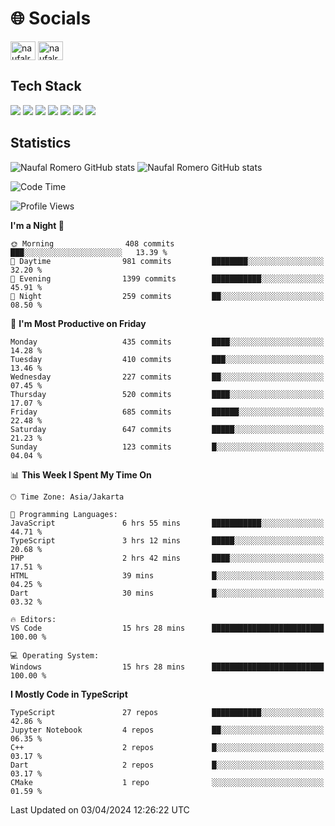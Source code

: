 <h1 align="">🌐 Socials</h1>
<p align="left">
<a href="https://linkedin.com/in/naufal-romero-putra-pratama-9ab816177/" target="blank"><img align="center" src="https://raw.githubusercontent.com/rahuldkjain/github-profile-readme-generator/master/src/images/icons/Social/linked-in-alt.svg" alt="naufalromero" height="30" width="40" /></a>
<a href="https://instagram.com/naufalromero" target="blank"><img align="center" src="https://raw.githubusercontent.com/rahuldkjain/github-profile-readme-generator/master/src/images/icons/Social/instagram.svg" alt="naufalromero" height="30" width="40" /></a>
</p>


<h2 align="">Tech Stack</h2>
<div align="">
  <img src="https://img.shields.io/badge/next.js-000000?style=for-the-badge&logo=nextdotjs&logoColor=white"/>
 <img src="https://img.shields.io/badge/typescript-%23007ACC.svg?style=for-the-badge&logo=typescript&logoColor=white"/>
 <img src="https://img.shields.io/badge/react-%2320232a.svg?style=for-the-badge&logo=react&logoColor=%2361DAFB"/>
 <img src="https://img.shields.io/badge/tailwindcss-%2338B2AC.svg?style=for-the-badge&logo=tailwind-css&logoColor=white"/>
 <img src="https://img.shields.io/badge/Prisma-3982CE?style=for-the-badge&logo=Prisma&logoColor=white"/>
 <img src="https://img.shields.io/badge/javascript-%23323330.svg?style=for-the-badge&logo=javascript&logoColor=%23F7DF1E"/>
 <img src="https://img.shields.io/badge/java-%23ED8B00.svg?style=for-the-badge&logo=openjdk&logoColor=white"/>
</div>


<h2 align="">Statistics</h2>
<div align="">
<img src="https://github-readme-stats-xi-nine-74.vercel.app/api?username=romves&show_icons=true&theme=tokyonight&include_all_commits=true&count_private=true" alt="Naufal Romero GitHub stats"/>
<img src="https://github-readme-stats-xi-nine-74.vercel.app/api/top-langs/?username=romves&theme=tokyonight&hide_border=false&include_all_commits=true&count_private=true&layout=compact" alt="Naufal Romero GitHub stats"/>
</div>

<!--START_SECTION:waka-->
![Code Time](http://img.shields.io/badge/Code%20Time-922%20hrs%202%20mins-blue)

![Profile Views](http://img.shields.io/badge/Profile%20Views-2-blue)

**I'm a Night 🦉** 

```text
🌞 Morning                408 commits         ███░░░░░░░░░░░░░░░░░░░░░░   13.39 % 
🌆 Daytime                981 commits         ████████░░░░░░░░░░░░░░░░░   32.20 % 
🌃 Evening                1399 commits        ███████████░░░░░░░░░░░░░░   45.91 % 
🌙 Night                  259 commits         ██░░░░░░░░░░░░░░░░░░░░░░░   08.50 % 
```
📅 **I'm Most Productive on Friday** 

```text
Monday                   435 commits         ████░░░░░░░░░░░░░░░░░░░░░   14.28 % 
Tuesday                  410 commits         ███░░░░░░░░░░░░░░░░░░░░░░   13.46 % 
Wednesday                227 commits         ██░░░░░░░░░░░░░░░░░░░░░░░   07.45 % 
Thursday                 520 commits         ████░░░░░░░░░░░░░░░░░░░░░   17.07 % 
Friday                   685 commits         ██████░░░░░░░░░░░░░░░░░░░   22.48 % 
Saturday                 647 commits         █████░░░░░░░░░░░░░░░░░░░░   21.23 % 
Sunday                   123 commits         █░░░░░░░░░░░░░░░░░░░░░░░░   04.04 % 
```


📊 **This Week I Spent My Time On** 

```text
🕑︎ Time Zone: Asia/Jakarta

💬 Programming Languages: 
JavaScript               6 hrs 55 mins       ███████████░░░░░░░░░░░░░░   44.71 % 
TypeScript               3 hrs 12 mins       █████░░░░░░░░░░░░░░░░░░░░   20.68 % 
PHP                      2 hrs 42 mins       ████░░░░░░░░░░░░░░░░░░░░░   17.51 % 
HTML                     39 mins             █░░░░░░░░░░░░░░░░░░░░░░░░   04.25 % 
Dart                     30 mins             █░░░░░░░░░░░░░░░░░░░░░░░░   03.32 % 

🔥 Editors: 
VS Code                  15 hrs 28 mins      █████████████████████████   100.00 % 

💻 Operating System: 
Windows                  15 hrs 28 mins      █████████████████████████   100.00 % 
```

**I Mostly Code in TypeScript** 

```text
TypeScript               27 repos            ███████████░░░░░░░░░░░░░░   42.86 % 
Jupyter Notebook         4 repos             ██░░░░░░░░░░░░░░░░░░░░░░░   06.35 % 
C++                      2 repos             █░░░░░░░░░░░░░░░░░░░░░░░░   03.17 % 
Dart                     2 repos             █░░░░░░░░░░░░░░░░░░░░░░░░   03.17 % 
CMake                    1 repo              ░░░░░░░░░░░░░░░░░░░░░░░░░   01.59 % 
```




 Last Updated on 03/04/2024 12:26:22 UTC
<!--END_SECTION:waka-->
